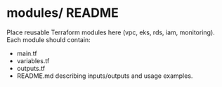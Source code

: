 # modules/ README
Place reusable Terraform modules here (vpc, eks, rds, iam, monitoring).
Each module should contain:
- main.tf
- variables.tf
- outputs.tf
- README.md describing inputs/outputs and usage examples.
